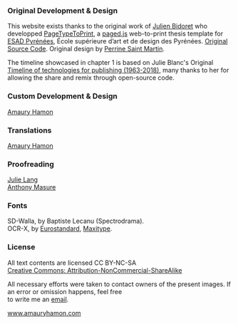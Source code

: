 ### Original Development & Design

This website exists thanks to the original work of [Julien Bidoret](https://www.accentgrave.net/) who developped [PageTypeToPrint](https://esadpyrenees.github.io/PageTypeToPrint/), a [paged.js](https://pagedjs.org/) web-to-print thesis template for [ESAD Pyrénées](https://esad-pyrenees.fr/), École supérieure d’art et de design des Pyrénées. [Original Source Code](https://github.com/esadpyrenees/PageTypeToPrint/). Original design by [Perrine Saint Martin](https://typomorpho.fr/).

The timeline showcased in chapter 1 is based on Julie Blanc's Original [Timeline of technologies for publishing (1963-2018)](https://recherche.julie-blanc.fr/timeline-publishing/), many thanks to her for allowing the share and remix through open-source code.

### Custom Development & Design

[Amaury Hamon](http://amauryhamon.com/)

### Translations

[Amaury Hamon](http://amauryhamon.com/)

### Proofreading

[Julie Lang](http://julielang.com/)  
[Anthony Masure](https://www.anthonymasure.com/)  

### Fonts

SD-Walla, by Baptiste Lecanu (Spectrodrama).  
OCR-X, by [Eurostandard](http://www.eurostandard.ch/), [Maxitype](https://maxitype.com/).

### License

All text contents are licensed CC BY-NC-SA  
[Creative Commons: Attribution-NonCommercial-ShareAlike](https://creativecommons.org/licenses/by-nc-sa/4.0/)

All necessary efforts were taken to contact owners of the present images. If an error or omission happens, feel free <br>to write me an [email](mailto:contact@amauryhamon.com).

www.amauryhamon.com